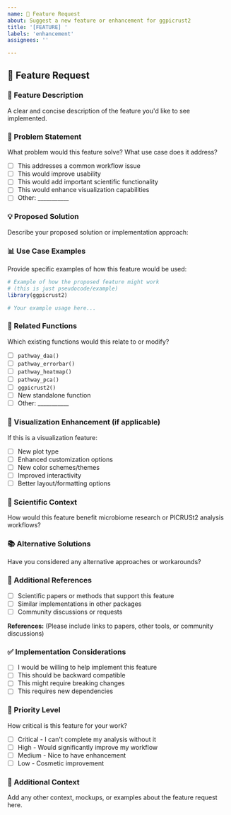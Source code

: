 ```yaml
---
name: 🚀 Feature Request
about: Suggest a new feature or enhancement for ggpicrust2
title: '[FEATURE] '
labels: 'enhancement'
assignees: ''

---
```


## 🚀 Feature Request

### 📝 Feature Description
A clear and concise description of the feature you'd like to see implemented.

### 🎯 Problem Statement
What problem would this feature solve? What use case does it address?
- [ ] This addresses a common workflow issue
- [ ] This would improve usability
- [ ] This would add important scientific functionality
- [ ] This would enhance visualization capabilities
- [ ] Other: ___________

### 💡 Proposed Solution
Describe your proposed solution or implementation approach:

### 📊 Use Case Examples
Provide specific examples of how this feature would be used:

```r
# Example of how the proposed feature might work
# (this is just pseudocode/example)
library(ggpicrust2)

# Your example usage here...
```

### 🔄 Related Functions
Which existing functions would this relate to or modify?
- [ ] `pathway_daa()`
- [ ] `pathway_errorbar()`
- [ ] `pathway_heatmap()`
- [ ] `pathway_pca()`
- [ ] `ggpicrust2()`
- [ ] New standalone function
- [ ] Other: ___________

### 🎨 Visualization Enhancement (if applicable)
If this is a visualization feature:
- [ ] New plot type
- [ ] Enhanced customization options
- [ ] New color schemes/themes
- [ ] Improved interactivity
- [ ] Better layout/formatting options

### 🔬 Scientific Context
How would this feature benefit microbiome research or PICRUSt2 analysis workflows?

### 📚 Alternative Solutions
Have you considered any alternative approaches or workarounds?

### 📖 Additional References
- [ ] Scientific papers or methods that support this feature
- [ ] Similar implementations in other packages
- [ ] Community discussions or requests

**References:**
(Please include links to papers, other tools, or community discussions)

### ✅ Implementation Considerations
- [ ] I would be willing to help implement this feature
- [ ] This should be backward compatible
- [ ] This might require breaking changes
- [ ] This requires new dependencies

### 🔄 Priority Level
How critical is this feature for your work?
- [ ] Critical - I can't complete my analysis without it
- [ ] High - Would significantly improve my workflow
- [ ] Medium - Nice to have enhancement
- [ ] Low - Cosmetic improvement

### 📝 Additional Context
Add any other context, mockups, or examples about the feature request here.